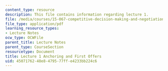 ```yaml
---
content_type: resource
description: This file contains information regarding lecture 1.
file: /media/courses/15-067-competitive-decision-making-and-negotiation-spring-2011/4507176248e8479577ffe4233bb224c6_MIT15_067S11_intro.pdf
file_type: application/pdf
learning_resource_types:
- Lecture Notes
ocw_type: OCWFile
parent_title: Lecture Notes
parent_type: CourseSection
resourcetype: Document
title: Lecture 1 Anchoring and First Offers
uid: 45071762-48e8-4795-77ff-e4233bb224c6
---
```


